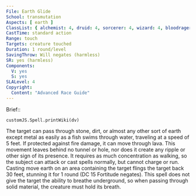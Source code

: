 ```yaml
---
File: Earth Glide
School: transmutation
Aspects: [ earth ]
ClassList: { alchemist: 4, druid: 4, sorcerer: 4, wizard: 4, bloodrager: 4, shaman: 4 }
CastTime: standard action
Range: touch
Targets: creature touched
Duration: 1 round/level
SavingThrow: Will negates (harmless)
SR: yes (harmless)
Components:
  V: yes
  S: yes
SLALevel: 4
Copyright:
  Content: "Advanced Race Guide"
---
```

Brief:: 

```dataviewjs
customJS.Spell.printWiki(dv)
```

The target can pass through stone, dirt, or almost any other sort of earth except metal as easily as a fish swims through water, traveling at a speed of 5 feet. If protected against fire damage, it can move through lava. This movement leaves behind no tunnel or hole, nor does it create any ripple or other sign of its presence. It requires as much concentration as walking, so the subject can attack or cast spells normally, but cannot charge or run. Casting move earth on an area containing the target flings the target back 30 feet, stunning it for 1 round (DC 15 Fortitude negates). This spell does not give the target the ability to breathe underground, so when passing through solid material, the creature must hold its breath.
